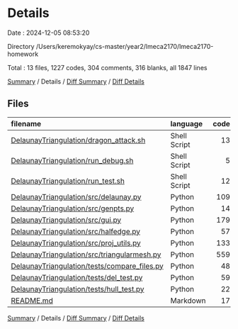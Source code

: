 # Details

Date : 2024-12-05 08:53:20

Directory /Users/keremokyay/cs-master/year2/lmeca2170/lmeca2170-homework

Total : 13 files,  1227 codes, 304 comments, 316 blanks, all 1847 lines

[Summary](results.md) / Details / [Diff Summary](diff.md) / [Diff Details](diff-details.md)

## Files
| filename | language | code | comment | blank | total |
| :--- | :--- | ---: | ---: | ---: | ---: |
| [DelaunayTriangulation/dragon_attack.sh](/DelaunayTriangulation/dragon_attack.sh) | Shell Script | 13 | 6 | 5 | 24 |
| [DelaunayTriangulation/run_debug.sh](/DelaunayTriangulation/run_debug.sh) | Shell Script | 5 | 5 | 6 | 16 |
| [DelaunayTriangulation/run_test.sh](/DelaunayTriangulation/run_test.sh) | Shell Script | 12 | 7 | 7 | 26 |
| [DelaunayTriangulation/src/delaunay.py](/DelaunayTriangulation/src/delaunay.py) | Python | 109 | 35 | 17 | 161 |
| [DelaunayTriangulation/src/genpts.py](/DelaunayTriangulation/src/genpts.py) | Python | 14 | 2 | 12 | 28 |
| [DelaunayTriangulation/src/gui.py](/DelaunayTriangulation/src/gui.py) | Python | 179 | 25 | 53 | 257 |
| [DelaunayTriangulation/src/halfedge.py](/DelaunayTriangulation/src/halfedge.py) | Python | 57 | 9 | 9 | 75 |
| [DelaunayTriangulation/src/proj_utils.py](/DelaunayTriangulation/src/proj_utils.py) | Python | 133 | 7 | 24 | 164 |
| [DelaunayTriangulation/src/triangularmesh.py](/DelaunayTriangulation/src/triangularmesh.py) | Python | 559 | 189 | 149 | 897 |
| [DelaunayTriangulation/tests/compare_files.py](/DelaunayTriangulation/tests/compare_files.py) | Python | 48 | 4 | 7 | 59 |
| [DelaunayTriangulation/tests/del_test.py](/DelaunayTriangulation/tests/del_test.py) | Python | 59 | 12 | 13 | 84 |
| [DelaunayTriangulation/tests/hull_test.py](/DelaunayTriangulation/tests/hull_test.py) | Python | 22 | 3 | 5 | 30 |
| [README.md](/README.md) | Markdown | 17 | 0 | 9 | 26 |

[Summary](results.md) / Details / [Diff Summary](diff.md) / [Diff Details](diff-details.md)